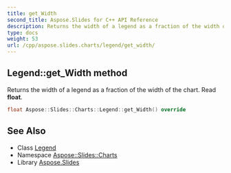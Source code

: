 ```yaml
---
title: get_Width
second_title: Aspose.Slides for C++ API Reference
description: Returns the width of a legend as a fraction of the width of the chart. Read float.
type: docs
weight: 53
url: /cpp/aspose.slides.charts/legend/get_width/
---
```

## Legend::get_Width method


Returns the width of a legend as a fraction of the width of the chart. Read **float**.

```cpp
float Aspose::Slides::Charts::Legend::get_Width() override
```

## See Also

* Class [Legend](../)
* Namespace [Aspose::Slides::Charts](../../)
* Library [Aspose.Slides](../../../)
